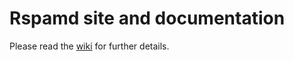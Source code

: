 # Rspamd site and documentation

Please read the [wiki](https://github.com/rspamd/rspamd.com/wiki/Building-the-site) for further details.
